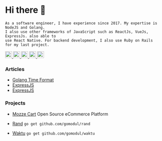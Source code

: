 # Hi there 👋
```
As a software engineer, I have experience since 2017. My expertise is NodeJS and Golang.
I also use other frameworks of JavaScript such as ReactJs, VueJs, ExpressJs. also able to
use React Native. For backend development, I also use Ruby on Rails for my last project.
```

<a href="https://linkedin.com/in/mahbubzulkarnain">
  <img src="https://cdn.jsdelivr.net/npm/simple-icons@v3/icons/linkedin.svg" alt="Mahbub Zulkarnain Linkdein" width="22"/>
</a>

<a href="https://medium.com/@mahbubzulkarnain">
  <img src="https://cdn.jsdelivr.net/npm/simple-icons@v3/icons/medium.svg" alt="Mahbub Zulkarnain Medium" width="22"/>
</a>

<a href="https://www.facebook.com/mahbubzulkarnain">
  <img src="https://cdn.jsdelivr.net/npm/simple-icons@v3/icons/facebook.svg" alt="Mahbub Zulkarnain Facebook" width="22"/>
</a>

<a href="https://instagram.com/mahbubzulkarnain">
  <img src="https://cdn.jsdelivr.net/npm/simple-icons@v3/icons/instagram.svg" alt="Mahbub Zulkarnain Instagram" width="22"/>
</a>

<a href="https://dev.to/mahbubzulkarnain">
  <img src="https://d2fltix0v2e0sb.cloudfront.net/dev-badge.svg" alt="Mahbub Zulkarnain's DEV Profile" width="22">
</a>

### Articles
<!-- BLOG-POST-LIST:START -->
- [Golang Time Format](https://dev.to/mahbubzulkarnain/golang-time-format-22j0)
- [ExpressJS](https://medium.com/@mahbubzulkarnain/expressjs-prerequisites-25b635e5528e?source=rss-73372c42bdc9------2)
- [ExpressJS](https://medium.com/@mahbubzulkarnain/expressjs-3f8034239aef?source=rss-73372c42bdc9------2)
<!-- BLOG-POST-LIST:END -->

### Projects

- [Mozze Cart](https://github.com/mozzecart) Open Source eCommerce Platform

- [Rand](https://github.com/gomodul/waktu) ```go get github.com/gomodul/rand```
    
- [Waktu](https://github.com/gomodul/waktu) ```go get github.com/gomodul/waktu```
